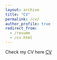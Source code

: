 ```yaml
---
layout: archive
title: "CV"
permalink: /cv/
author_profile: true
redirect_from:
  - /resume
  - /cv.html
---
```


Check my CV here [CV](https://f1dxhs.github.io/files/CV.pdf)
